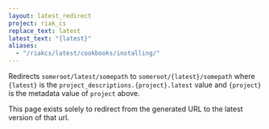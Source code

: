 ```yaml
---
layout: latest_redirect
project: riak_cs
replace_text: latest
latest_text: "{latest}"
aliases:
  - "/riakcs/latest/cookbooks/installing/"
---
```


Redirects `someroot/latest/somepath` to `someroot/{latest}/somepath` 
where `{latest}` is the `project_descriptions.{project}.latest` value
and `{project}` is the metadata value of `project` above.

This page exists solely to redirect from the generated URL to the latest version of
that url.



